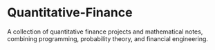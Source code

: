 # Quantitative-Finance
A collection of quantitative finance projects and mathematical notes, combining programming, probability theory, and financial engineering.
